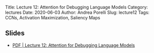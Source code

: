 Title: Lecture 12: Attention for Debugging Language Models
Category: lectures
Date: 2020-06-03
Author: Andrea Porelli
Slug: lecture12
Tags: CCNs, Activation Maximization, Saliency Maps

## Slides

- [PDF | Lecture 12: Attention for Debugging Language Models]({attach}presentation/lecture12.pdf)